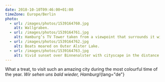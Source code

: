 ```yaml
---
date: 2018-10-10T09:46:00+01:00
timeZone: Europe/Berlin
photo:
  - url: /images/photos/1539164760.jpg
    alt: Wallgraben.
  - url: /images/photos/1539164761.jpg
    alt: Hamburg’s TV Tower taken from a viewpoint that surrounds it with red leaves.
  - url: /images/photos/1539164762.jpg
    alt: Boats moared on Outer Alster Lake.
  - url: /images/photos/1539164763.jpg
    alt: Vivid sunset over Binnenalster with cityscape in the distance.
---
```

What a treat, to visit such an amazing city during the most colourful time of the year. *Wir sehen uns bald wieder, Hamburg!*{lang="de"}
